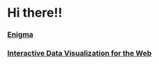 # Hi there!!

### [Enigma](https://enigma.com/)


### [Interactive Data Visualization for the Web](https://www.oreilly.com/library/view/interactive-data-visualization/9781449340223/)
